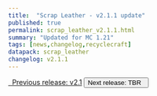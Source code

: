 ```yaml
---
title:  "Scrap Leather - v2.1.1 update"
published: true
permalink: scrap_leather_v2.1.1.html
summary: "Updated for MC 1.21"
tags: [news,changelog,recyclecraft]
datapack: scrap_leather
changelog: v2.1.1
---
```


<div class="btn-group">
    <a href="scrap_leather_v2.1.html" role="button" class="btn btn-primary"><i class="fa fa-caret-left"></i>&nbsp; Previous release: v2.1</a>
    <button role="button" class="btn btn-default disabled">Next release: TBR &nbsp;<i class="fa fa-caret-right"></i> </button>
</div>
